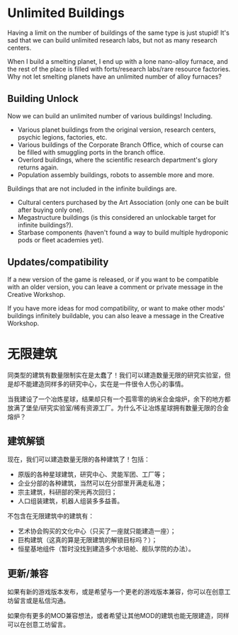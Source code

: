 # Unlimited Buildings

Having a limit on the number of buildings of the same type is just stupid! It's sad that we can build unlimited research labs, but not as many research centers.

When I build a smelting planet, I end up with a lone nano-alloy furnace, and the rest of the place is filled with forts/research labs/rare resource factories. Why not let smelting planets have an unlimited number of alloy furnaces?

## Building Unlock

Now we can build an unlimited number of various buildings! Including.

* Various planet buildings from the original version, research centers, psychic legions, factories, etc.
* Various buildings of the Corporate Branch Office, which of course can be filled with smuggling ports in the branch office.
* Overlord buildings, where the scientific research department's glory returns again.
* Population assembly buildings, robots to assemble more and more.

Buildings that are not included in the infinite buildings are.

* Cultural centers purchased by the Art Association (only one can be built after buying only one).
* Megastructure buildings (is this considered an unlockable target for infinite buildings?).
* Starbase components (haven't found a way to build multiple hydroponic pods or fleet academies yet).

## Updates/compatibility

If a new version of the game is released, or if you want to be compatible with an older version, you can leave a comment or private message in the Creative Workshop.

If you have more ideas for mod compatibility, or want to make other mods' buildings infinitely buildable, you can also leave a message in the Creative Workshop.

# 无限建筑

同类型的建筑有数量限制实在是太蠢了！我们可以建造数量无限的研究实验室，但是却不能建造同样多的研究中心，实在是一件很令人伤心的事情。

当我建设了一个冶炼星球，结果却只有一个孤零零的纳米合金熔炉，余下的地方都放满了堡垒/研究实验室/稀有资源工厂。为什么不让冶炼星球拥有数量无限的合金熔炉？

## 建筑解锁

现在，我们可以建造数量无限的各种建筑了！包括：

* 原版的各种星球建筑，研究中心、灵能军团、工厂等；
* 企业分部的各种建筑，当然可以在分部里开满走私港；
* 宗主建筑，科研部的荣光再次回归；
* 人口组装建筑，机器人组装多多益善。

不包含在无限建筑中的建筑有：

* 艺术协会购买的文化中心（只买了一座就只能建造一座）；
* 巨构建筑（这真的算是无限建筑的解锁目标吗？）；
* 恒星基地组件（暂时没找到建造多个水培舱、舰队学院的办法）。

## 更新/兼容

如果有新的游戏版本发布，或是希望与一个更老的游戏版本兼容，你可以在创意工坊留言或是私信沟通。

如果你有更多的MOD兼容想法，或者希望让其他MOD的建筑也能无限建造，同样可以在创意工坊留言。
